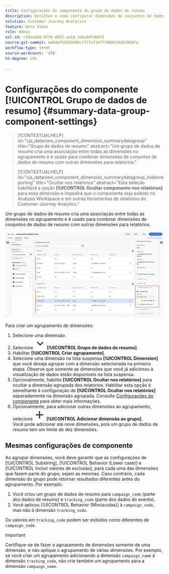 ```yaml
---
title: Configurações do componente do grupo de dados de resumo
description: Detalhes e como configurar dimensões de conjuntos de dados para garantir que você possa relatar corretamente os dados de resumo.
solution: Customer Journey Analytics
feature: Data Views
role: Admin
exl-id: c39ee568-97f6-4925-ae18-3d4a9dfdb6f5
source-git-commit: ad446f55855696cf7721f34f779883792b7958fa
workflow-type: tm+mt
source-wordcount: '376'
ht-degree: 25%

---
```


# Configurações do componente [!UICONTROL Grupo de dados de resumo] {#summary-data-group-component-settings}

<!-- markdownlint-disable MD034 -->

>[!CONTEXTUALHELP]
>id="cja_dataview_component_dimension_summarydatagroup"
>title="Grupo de dados de resumo"
>abstract="Um grupo de dados de resumo cria uma associação entre todas as dimensões no agrupamento e é usado para combinar dimensões de conjuntos de dados de resumo com outras dimensões para relatórios."

<!-- markdownlint-enable MD034 -->

<!-- markdownlint-disable MD034 -->

>[!CONTEXTUALHELP]
>id="cja_dataview_component_dimension_summarydatagroup_hideinreporting"
>title="Ocultar nos relatórios"
>abstract="Esta seleção habilitará a opção **[!UICONTROL Ocultar componente nos relatórios]** para essa dimensão e impedirá que o componente seja exibido no Analysis Workspace e em outras ferramentas de relatórios do Customer Journey Analytics."

<!-- markdownlint-enable MD034 -->



Um grupo de dados de resumo cria uma associação entre todas as dimensões no agrupamento e é usado para combinar dimensões de conjuntos de dados de resumo com outras dimensões para relatórios.

![Configurações do componente do grupo de dados de resumo](/help/data-views/assets/summary-data-group.png)

Para criar um agrupamento de dimensões:

1. Selecione uma dimensão.
1. Selecione ![Divisa](/help/assets/icons/ChevronDown.svg) **[!UICONTROL Grupo de dados de resumo]**.
1. Habilitar **[!UICONTROL Criar agrupamento]**.
1. Selecione uma dimensão na lista suspensa **[!UICONTROL Dimension]** que você deseja agrupar com a dimensão selecionada na primeira etapa. Observe que somente as dimensões que você já adicionou à visualização de dados estão disponíveis na lista suspensa.
1. Opcionalmente, habilite **[!UICONTROL Ocultar nos relatórios]** para ocultar a dimensão agrupada dos relatórios. Habilitar esta opção é semelhante à configuração de **[!UICONTROL Ocultar nos relatórios]** separadamente na dimensão agrupada. Consulte [Configurações do componente](overview.md) para obter mais informações.
1. Opcionalmente, para adicionar outras dimensões ao agrupamento, selecione ![Adicionar](/help/assets/icons/Add.svg) **[!UICONTROL Adicionar dimensão ao grupo]**.<br/>Você pode adicionar até nove dimensões, pois um grupo de dados de resumo tem um limite de dez dimensões.

## Mesmas configurações de componente

Ao agrupar dimensões, você deve garantir que as configurações de [!UICONTROL Substring], [!UICONTROL Behavior (Lower case)] e [!UICONTROL Incluir valores de exclusão], para cada uma das dimensões que fazem parte do grupo, sejam as mesmas. Caso contrário, cada dimensão do grupo pode retornar resultados diferentes antes do agrupamento.
Por exemplo:

1. Você criou um grupo de dados de resumo para `campaign_code` (parte dos dados de resumo) e `tracking_code` (parte dos dados do evento).
1. Você aplicou [!UICONTROL Behavior (Minúsculas)] à `campaign_code`, mas não à dimensão `tracking_code`.

Os valores em `tracking_code` podem ser exibidos como diferentes de `campaign_code`.

>[!IMPORTANT]
>
>Certifique-se de fazer o agrupamento de dimensões somente de uma dimensão, e não aplique o agrupamento de várias dimensões. Por exemplo, se você criar um agrupamento adicionando a dimensão `campaign_name` à dimensão `tracking_code`, não crie também um agrupamento para a dimensão `campaign_name`.
>
